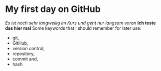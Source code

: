 # My first day on GitHub
*Es ist noch sehr langweilig im Kurs und geht nur langsam voran*
**Ich teste das hier mal**
Some keywords that I should remember for later use: 
- git,
- GitHub,
- version control,
- repository,
- commit and,
- hash
  

